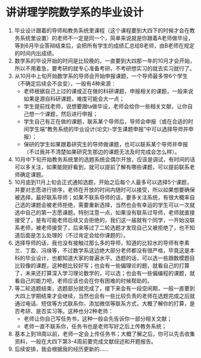 # 讲讲理学院数学系的毕业设计
1. 毕业设计跟着的导师和教务系统里课程（这个课程要到大四下的时候才会在教务系统里设置）的老师不一定是同一个，简单来说就是你跟着A老师做毕设，等到6月毕业答辩结束后，会把所有学生的成绩汇总给B老师，由B老师在规定的时间内出成绩。
2. 数学系的毕设开始的时间是比较晚的，一直要到大四那一年的10月才会开始，所以不用着急，要考研的就专心准备考研，不考研想实习的就去实习就行了。
3. 从10月中上旬开始数学系的导师会开始申报课题，一个导师最多带6个学生（不确定后续会不会变），一般有4种来源：
   + 老师根据自己上过的课或正在做的科研课题，申报相关的课题，一般来说如果是源自科研课题，难度可能会大一点；
   + 学生提前找老师，说想要跟ta做毕设，老师会给你一些相关文献，让你自己想一个课题，然后进行申报；
   + 学生自己有正在做的课题，联系某个导师后，导师会申报（或在合适的时间学生端“教务系统的毕业设计(论文)-学生课题申报”中可以选择导师并申报）；
   + 保研的学生如果跟着研究生的导师做课题，也可以联系某个导师并申报（不过我并不清楚如果研究生那边的课题无法及时完成会怎么样）。
4. 10月中下旬开始教务系统里的选题系统会偶尔开放，应该是调试，有时间的话可以多关注，如果能刚好看到，就可以提前了解有哪些课题，可以提前联系老师确定课题。
5. 10月底到11月上旬会正式通知选题，开始之后每个人最多可以选择5个课题，并要对志愿进行排序，老师在开放的时间内随时可以接受，所以如果想要确保被选择，最好联系导师；如果不联系导师的话，要多关注系统，有很大概率自己选的课题会被老师拒绝，需要重新选择，当然也会有幸运的学生可以一次就选中自己的第一志愿课题。特别注意一点，如果没有联系过导师，老师就直接接受了，是有可能老师后续又会拒绝的，我们这一届就有个同学，一开始没联系老师，被老师接受了，后来等过了二轮选题才发现自己又被拒绝了，也不知道后面是怎么处理的（不过肯定会给你课题的）。
6. 选择导师的话，我也没有接触过那么多的导师，知道的比较水的导师有李素兰、丁盈、冯缘等，不过数学系这边绝大部分老师都没有很严格，毕竟这是本科的毕业设计，也都知道大家的普遍水平。选题的话，可以选一些跟数模题目比较像的课题，这种题比较好写；也会有一些偏理论的题，就看自己的打算了，未来还打算深入学习理论数学的，可以选；也会有一些偏编程的课题，就看自己的能力吧，老师应该也会在你有困难的时候帮助的。
7. 等二轮选题结束，选题部分就完成了，接下来会有一段空闲期，一般一直要到大四上学期结束才会继续，当然也会有一些比较负责的老师在选题完成之后就通过电话、短信等方式联系你，添加微信等联系方式，大概了解你的打算，是否考研、是否实习等。这种也分2种老师：
   + 老师让你自己写任务书，这种一般会先告诉你一部分相关文献；
   + 老师一直不联系你，任务书也是老师写好之后上传教务系统；
8. 基本上到18周以前，老师一定会上传任务书；大概了解之后，你可以先去收集资料，一般在大四下第3-4周前要完成文献综述和开题报告。
9. 后续安排，我会根据我的经历更新的……
